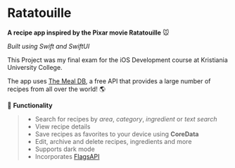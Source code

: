 > 
# Ratatouille
**A recipe app inspired by the Pixar movie Ratatouille** :mouse:
> 
*Built using Swift and SwiftUI*

This Project was my final exam for the iOS Development course at Kristiania University College.

The app uses [The Meal DB](https://www.themealdb.com), a free API that provides a large number of recipes from all over the world! :earth_americas:

:rocket: **Functionality**
> - Search for recipes by *area*, *category*, *ingredient* or *text search*
> - View recipe details
> - Save recipes as favorites to your device using **CoreData**
> - Edit, archive and delete recipes, ingredients and more
> - Supports dark mode
> - Incorporates [FlagsAPI](https://flagsapi.com)
